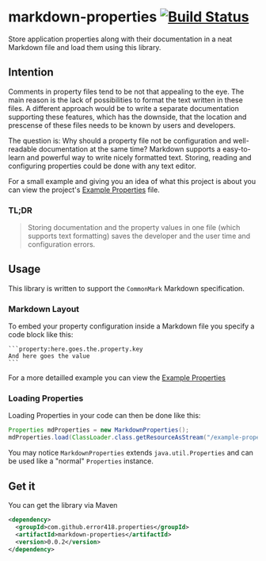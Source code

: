 # markdown-properties [![Build Status](https://travis-ci.org/error418/md-properties.svg?branch=master)](https://travis-ci.org/error418/md-properties)

Store application properties along with their documentation in a neat Markdown file and load them using this library.

## Intention

Comments in property files tend to be not that appealing to the eye. The main reason is the lack of possibilities
to format the text written in these files. A different approach would be to write a separate documentation supporting
these features, which has the downside, that the location and prescense of these files needs to be known by users and developers.

The question is: Why should a property file not be configuration and well-readable documentation at the same time?
Markdown supports a easy-to-learn and powerful way to write nicely formatted text. Storing, reading and configuring
properties could be done with any text editor.

For a small example and giving you an idea of what this project is about you can view the project's
[Example Properties](examples/example-properties.md) file.

### TL;DR

> Storing documentation and the property values in one file (which supports text formatting) saves the developer
> and the user time and configuration errors.


## Usage

This library is written to support the `CommonMark` Markdown specification.

### Markdown Layout

To embed your property configuration inside a Markdown file you specify a code block like this:

	```property:here.goes.the.property.key
	And here goes the value
	```

For a more detailled example you can view the [Example Properties](examples/example-properties.md)

### Loading Properties

Loading Properties in your code can then be done like this:

```java
Properties mdProperties = new MarkdownProperties();
mdProperties.load(ClassLoader.class.getResourceAsStream("/example-properties.md"));
```

You may notice `MarkdownProperties` extends `java.util.Properties` and can be used like a "normal" `Properties` instance.

## Get it

You can get the library via Maven

```xml
<dependency>
  <groupId>com.github.error418.properties</groupId>
  <artifactId>markdown-properties</artifactId>
  <version>0.0.2</version>
</dependency>
```
